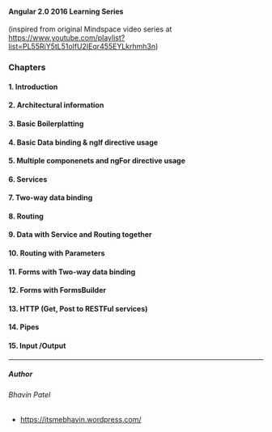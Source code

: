 #### Angular 2.0 2016 Learning Series 
(inspired from original Mindspace video series at https://www.youtube.com/playlist?list=PL55RiY5tL51olfU2IEqr455EYLkrhmh3n)

### Chapters
#### 1. Introduction
#### 2. Architectural information
#### 3. Basic Boilerplatting
#### 4. Basic Data binding & ngIf directive usage
#### 5. Multiple componenets and ngFor directive usage
#### 6. Services
#### 7. Two-way data binding
#### 8. Routing
#### 9. Data with Service and Routing together
#### 10. Routing with Parameters
#### 11. Forms with Two-way data binding
#### 12. Forms with FormsBuilder
#### 13. HTTP (Get, Post to RESTFul services)
#### 14. Pipes
#### 15. Input /Output
------
##### Author
###### Bhavin Patel
- https://itsmebhavin.wordpress.com/